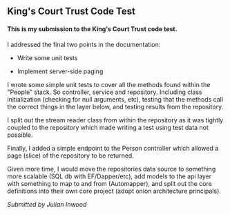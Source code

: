 ﻿## King's Court Trust Code Test

#### This is my submission to the King's Court Trust code test.
I addressed the final two points in the documentation:

* Write some unit tests

* Implement server-side paging

I wrote some simple unit tests to cover all the methods found within the  "People" stack. So controller, service and repository. Including class initialization (checking for null arguments, etc), testing that the methods call the correct things in the layer below, and testing results from the repository.

I split out the stream reader class from within the repository as it was tightly coupled to the repository which made writing a test using test data not possible.

Finally, I added a simple endpoint to the Person controller which allowed a page (slice) of the repository to be returned.

Given more time, I would move the repositories data source to something more scalable (SQL db with EF/Dapper/etc), add models to the api layer with something to map to and from (Automapper), and split out the core definitions into their own core project (adopt onion architecture principals).

_Submitted by Julian Inwood_